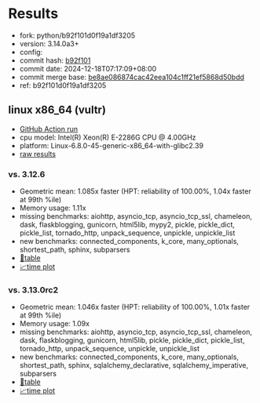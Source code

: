 # Results

- fork: python/b92f101d0f19a1df3205
- version: 3.14.0a3+
- config: 
- commit hash: [b92f101](https://github.com/python/cpython/commit/b92f101)
- commit date: 2024-12-18T07:17:09+08:00
- commit merge base: [be8ae086874cac42eea104c1ff21ef5868d50bdd](https://github.com/python/cpython/commit/be8ae086874cac42eea104c1ff21ef5868d50bdd)
- ref: b92f101d0f19a1df3205

## linux x86_64 (vultr)

- [GitHub Action run](https://github.com/facebookexperimental/free-threading-benchmarking/actions/runs/12383866791)
- cpu model: Intel(R) Xeon(R) E-2286G CPU @ 4.00GHz
- platform: Linux-6.8.0-45-generic-x86_64-with-glibc2.39
- [raw results](bm-20241218-vultr-x86_64-python-b92f101d0f19a1df3205-3.14.0a3%2B-b92f101.json)

### vs. 3.12.6

- Geometric mean: 1.085x faster (HPT: reliability of 100.00%, 1.04x faster at 99th %ile)
- Memory usage: 1.11x
- missing benchmarks: aiohttp, asyncio_tcp, asyncio_tcp_ssl, chameleon, dask, flaskblogging, gunicorn, html5lib, mypy2, pickle, pickle_dict, pickle_list, tornado_http, unpack_sequence, unpickle, unpickle_list
- new benchmarks: connected_components, k_core, many_optionals, shortest_path, sphinx, subparsers
- [📄table](bm-20241218-vultr-x86_64-python-b92f101d0f19a1df3205-3.14.0a3%2B-b92f101-vs-3.12.6.md)
- [📈time plot](bm-20241218-vultr-x86_64-python-b92f101d0f19a1df3205-3.14.0a3%2B-b92f101-vs-3.12.6.svg)

### vs. 3.13.0rc2

- Geometric mean: 1.046x faster (HPT: reliability of 100.00%, 1.01x faster at 99th %ile)
- Memory usage: 1.09x
- missing benchmarks: aiohttp, asyncio_tcp, asyncio_tcp_ssl, chameleon, dask, flaskblogging, gunicorn, html5lib, pickle, pickle_dict, pickle_list, tornado_http, unpack_sequence, unpickle, unpickle_list
- new benchmarks: connected_components, k_core, many_optionals, shortest_path, sphinx, sqlalchemy_declarative, sqlalchemy_imperative, subparsers
- [📄table](bm-20241218-vultr-x86_64-python-b92f101d0f19a1df3205-3.14.0a3%2B-b92f101-vs-3.13.0rc2.md)
- [📈time plot](bm-20241218-vultr-x86_64-python-b92f101d0f19a1df3205-3.14.0a3%2B-b92f101-vs-3.13.0rc2.svg)

